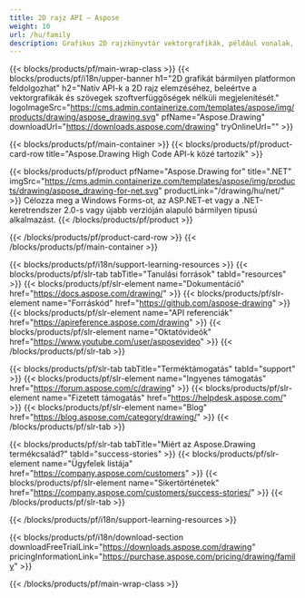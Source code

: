 ```yaml
---
title: 2D rajz API – Aspose 
weight: 10
url: /hu/family
description: Grafikus 2D rajzkönyvtár vektorgrafikák, például vonalak, görbék és ábrák, valamint többstílusú szöveg megjelenítéséhez bármilyen platformon
---
```


{{< blocks/products/pf/main-wrap-class >}}
{{< blocks/products/pf/i18n/upper-banner h1="2D grafikát bármilyen platformon feldolgozhat" h2="Natív API-k a 2D rajz elemzéséhez, beleértve a vektorgrafikák és szövegek szoftverfüggőségek nélküli megjelenítését." logoImageSrc="https://cms.admin.containerize.com/templates/aspose/img/products/drawing/aspose_drawing.svg" pfName="Aspose.Drawing" downloadUrl="https://downloads.aspose.com/drawing" tryOnlineUrl="" >}}

{{< blocks/products/pf/main-container >}}
{{< blocks/products/pf/product-card-row title="Aspose.Drawing High Code API-k közé tartozik" >}}

{{< blocks/products/pf/product pfName="Aspose.Drawing for" title=".NET" imgSrc="https://cms.admin.containerize.com/templates/aspose/img/products/drawing/aspose_drawing-for-net.svg" productLink="/drawing/hu/net/" >}}
Célozza meg a Windows Forms-ot, az ASP.NET-et vagy a .NET-keretrendszer 2.0-s vagy újabb verzióján alapuló bármilyen típusú alkalmazást.
{{< /blocks/products/pf/product >}}

{{< /blocks/products/pf/product-card-row >}}
{{< /blocks/products/pf/main-container >}}

{{< blocks/products/pf/i18n/support-learning-resources >}}
{{< blocks/products/pf/slr-tab tabTitle="Tanulási források" tabId="resources" >}}
{{< blocks/products/pf/slr-element name="Dokumentáció" href="https://docs.aspose.com/drawing/" >}}
{{< blocks/products/pf/slr-element name="Forráskód" href="https://github.com/aspose-drawing" >}}
{{< blocks/products/pf/slr-element name="API referenciák" href="https://apireference.aspose.com/drawing" >}}
{{< blocks/products/pf/slr-element name="Oktatóvideók" href="https://www.youtube.com/user/asposevideo" >}}
{{< /blocks/products/pf/slr-tab >}}

{{< blocks/products/pf/slr-tab tabTitle="Terméktámogatás" tabId="support" >}}
{{< blocks/products/pf/slr-element name="Ingyenes támogatás" href="https://forum.aspose.com/c/drawing" >}}
{{< blocks/products/pf/slr-element name="Fizetett támogatás" href="https://helpdesk.aspose.com/" >}}
{{< blocks/products/pf/slr-element name="Blog" href="https://blog.aspose.com/category/drawing/" >}}
{{< /blocks/products/pf/slr-tab >}}

{{< blocks/products/pf/slr-tab tabTitle="Miért az Aspose.Drawing termékcsalád?" tabId="success-stories" >}}
{{< blocks/products/pf/slr-element name="Ügyfelek listája" href="https://company.aspose.com/customers" >}}
{{< blocks/products/pf/slr-element name="Sikertörténetek" href="https://company.aspose.com/customers/success-stories/" >}}
{{< /blocks/products/pf/slr-tab >}}

{{< /blocks/products/pf/i18n/support-learning-resources >}}

{{< blocks/products/pf/i18n/download-section downloadFreeTrialLink="https://downloads.aspose.com/drawing" pricingInformationLink="https://purchase.aspose.com/pricing/drawing/family" >}}

{{< /blocks/products/pf/main-wrap-class >}}